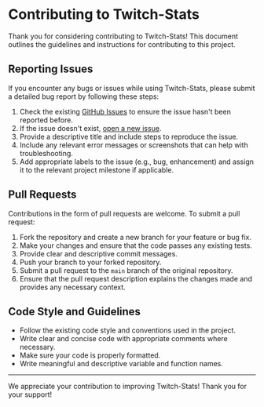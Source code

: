 # Contributing to Twitch-Stats

Thank you for considering contributing to Twitch-Stats! This document outlines the guidelines and instructions for contributing to this project.

## Reporting Issues

If you encounter any bugs or issues while using Twitch-Stats, please submit a detailed bug report by following these steps:

1. Check the existing [GitHub Issues](https://github.com/mertsabinov/twitch-stats/issues) to ensure the issue hasn't been reported before.
2. If the issue doesn't exist, [open a new issue](https://github.com/mertsabinov/twitch-stats/issues/new).
3. Provide a descriptive title and include steps to reproduce the issue.
4. Include any relevant error messages or screenshots that can help with troubleshooting.
5. Add appropriate labels to the issue (e.g., bug, enhancement) and assign it to the relevant project milestone if applicable.

## Pull Requests

Contributions in the form of pull requests are welcome. To submit a pull request:

1. Fork the repository and create a new branch for your feature or bug fix.
2. Make your changes and ensure that the code passes any existing tests.
3. Provide clear and descriptive commit messages.
4. Push your branch to your forked repository.
5. Submit a pull request to the `main` branch of the original repository.
6. Ensure that the pull request description explains the changes made and provides any necessary context.

## Code Style and Guidelines

- Follow the existing code style and conventions used in the project.
- Write clear and concise code with appropriate comments where necessary.
- Make sure your code is properly formatted.
- Write meaningful and descriptive variable and function names.


---

We appreciate your contribution to improving Twitch-Stats! Thank you for your support!

